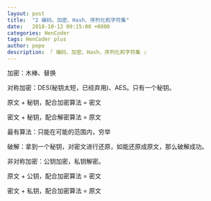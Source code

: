 ```yaml
---
layout: post
title:  "2 编码、加密、Hash、序列化和字符集"
date:   2018-10-12 09:15:00 +0800
categories: HenCoder
tags: HenCoder plus
author: pepe
description: 『 编码、加密、Hash、序列化和字符集 』
---
```


加密：木棒、替换

对称加密：DES(秘钥太短，已经弃用)、AES。只有一个秘钥。

原文 + 秘钥，配合加密算法 = 密文

密文 + 秘钥，配合解密算法 = 原文


最有算法：只能在可能的范围内，穷举

破解：拿到一个秘钥，对密文进行还原，如能还原成原文，那么破解成功。

非对称加密：公钥加密，私钥解密。

原文 + 公钥，配合加密算法 = 密文

密文 + 私钥，配合加密算法 = 原文